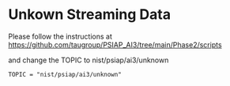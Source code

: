 # Unkown Streaming Data

Please follow the instructions at 
https://github.com/taugroup/PSIAP_AI3/tree/main/Phase2/scripts

and change the TOPIC to nist/psiap/ai3/unknown

```
TOPIC = "nist/psiap/ai3/unknown"
```

